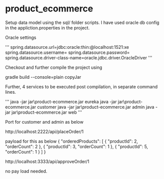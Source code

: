 # product_ecommerce

Setup data model using the sql/ folder scripts.
I have used oracle db config in the appliction.properties in the project.

Oracle settings

'''
 spring.datasource.url=jdbc:oracle:thin:@localhost:1521:xe
 spring.datasource.username=
 spring.datasource.password=
 spring.datasource.driver-class-name=oracle.jdbc.driver.OracleDriver
'''

Checkout and further compile the project using 

gradle build --console=plain copyJar

Further, 4 services to be executed post compilation, in separate command lines.

'''
 java -jar jar\product-ecommerce.jar eureka
 java -jar jar\product-ecommerce.jar customer
 java -jar jar\product-ecommerce.jar admin 
 java -jar jar\product-ecommerce.jar web 
'''

Port for customer and admin as below 

http://localhost:2222/api/placeOrder/1

payload for this as below 
{
    "orderedProducts": [
        {
            "productId": 2,
            "orderCount": 2
        },
        {
            "productId": 3,
            "orderCount": 1
        },
        {
            "productId": 5,
            "orderCount": 1
        }
    ]
}

http://localhost:3333/api/approveOrder/1

no pay load needed.
